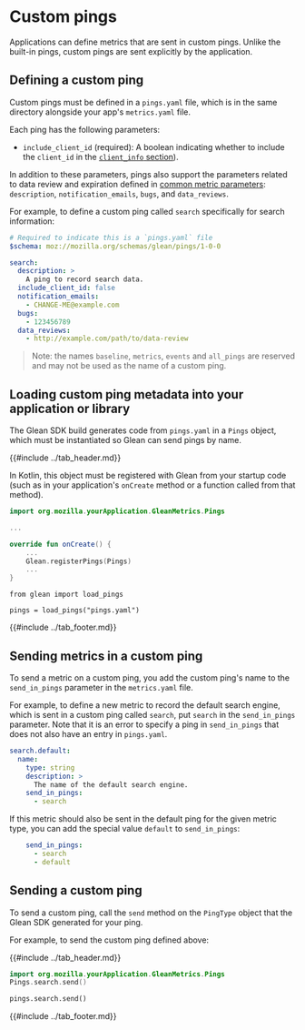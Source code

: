 # Custom pings

Applications can define metrics that are sent in custom pings. Unlike the built-in pings, custom pings are sent explicitly by the application.

## Defining a custom ping

Custom pings must be defined in a `pings.yaml` file, which is in the same directory alongside your app's `metrics.yaml` file.

Each ping has the following parameters:

- `include_client_id` (required): A boolean indicating whether to include the
  `client_id` in the [`client_info` section](index.md#The-client_info-section)).

In addition to these parameters, pings also support the parameters related to data review and expiration defined in [common metric parameters](../adding-new-metrics.md#common-metric-parameters): `description`, `notification_emails`, `bugs`, and `data_reviews`.

For example, to define a custom ping called `search` specifically for search information:

```YAML
# Required to indicate this is a `pings.yaml` file
$schema: moz://mozilla.org/schemas/glean/pings/1-0-0

search:
  description: >
    A ping to record search data.
  include_client_id: false
  notification_emails:
    - CHANGE-ME@example.com
  bugs:
    - 123456789
  data_reviews:
    - http://example.com/path/to/data-review
```

> Note: the names `baseline`, `metrics`, `events` and `all_pings` are reserved and may not be used as the name of a custom ping.

## Loading custom ping metadata into your application or library

The Glean SDK build generates code from `pings.yaml` in a `Pings` object, which must be instantiated so Glean can send pings by name.

{{#include ../tab_header.md}}

<div data-lang="Kotlin" class="tab">

In Kotlin, this object must be registered with Glean from your startup code (such as in your application's `onCreate` method or a function called from that method).

```Kotlin
import org.mozilla.yourApplication.GleanMetrics.Pings

...

override fun onCreate() {
    ...
    Glean.registerPings(Pings)
    ...
}
```

</div>

<div data-lang="Python" class="tab">

```
from glean import load_pings

pings = load_pings("pings.yaml")
```

</div>

{{#include ../tab_footer.md}}

## Sending metrics in a custom ping

To send a metric on a custom ping, you add the custom ping's name to the `send_in_pings` parameter in the `metrics.yaml` file.

For example, to define a new metric to record the default search engine, which is sent in a custom ping called `search`, put `search` in the `send_in_pings` parameter.  Note that it is an error to specify a ping in `send_in_pings` that does not also have an entry in `pings.yaml`.

```YAML
search.default:
  name:
    type: string
    description: >
      The name of the default search engine.
    send_in_pings:
      - search
```

If this metric should also be sent in the default ping for the given metric type, you can add the special value `default` to `send_in_pings`:

```YAML
    send_in_pings:
      - search
      - default
```

## Sending a custom ping

To send a custom ping, call the `send` method on the `PingType` object that the Glean SDK generated for your ping.

For example, to send the custom ping defined above:

{{#include ../tab_header.md}}

<div data-lang="Kotlin" class="tab">

```kotlin
import org.mozilla.yourApplication.GleanMetrics.Pings
Pings.search.send()
```

</div>

<div data-lang="Python" class="tab">

```Python
pings.search.send()
```

</div>

{{#include ../tab_footer.md}}
